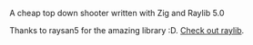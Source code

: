 A cheap top down shooter written with Zig and Raylib 5.0

Thanks to raysan5 for the amazing library :D. [Check out
raylib](https://github.com/raysan5/raylib).
